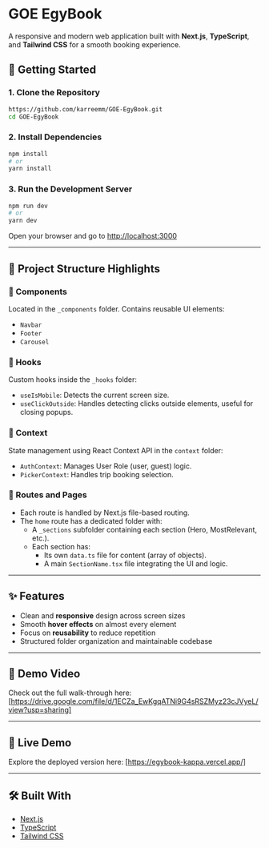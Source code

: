# **GOE EgyBook**

A responsive and modern web application built with ****Next.js****, ****TypeScript****, and ****Tailwind CSS**** for a smooth booking experience.

## **🚀 Getting Started**

### **1. Clone the Repository**

```bash
https://github.com/karreemm/GOE-EgyBook.git
cd GOE-EgyBook
```

### **2. Install Dependencies**

```bash
npm install
# or
yarn install
```

### **3. Run the Development Server**

```bash
npm run dev
# or
yarn dev
```

Open your browser and go to [http://localhost:3000](__http://localhost:3000__)

---

## **📁 Project Structure Highlights**

### **🔹 Components**
Located in the `_components` folder. Contains reusable UI elements:
- `Navbar`
- `Footer`
- `Carousel`

### **🔹 Hooks**
Custom hooks inside the `_hooks` folder:
- `useIsMobile`: Detects the current screen size.
- `useClickOutside`: Handles detecting clicks outside elements, useful for closing popups.

### **🔹 Context**
State management using React Context API in the `context` folder:
- `AuthContext`: Manages User Role (user, guest) logic.
- `PickerContext`: Handles trip booking selection.

### **🔹 Routes and Pages**
- Each route is handled by Next.js file-based routing.
- The `home` route has a dedicated folder with:
  - A `_sections` subfolder containing each section (Hero, MostRelevant, etc.).
  - Each section has:
    - Its own `data.ts` file for content (array of objects).
    - A main `SectionName.tsx` file integrating the UI and logic.

---

## **✨ Features**

- Clean and ****responsive**** design across screen sizes
- Smooth ****hover effects**** on almost every element
- Focus on ****reusability**** to reduce repetition
- Structured folder organization and maintainable codebase

---

## **🎥 Demo Video**

Check out the full walk-through here: [https://drive.google.com/file/d/1ECZa_EwKgqATNi9G4sRSZMyz23cJVyeL/view?usp=sharing]

---

## **🔗 Live Demo**

Explore the deployed version here: [https://egybook-kappa.vercel.app/]

---

## **🛠 Built With**

- [Next.js](__https://nextjs.org/__)
- [TypeScript](__https://www.typescriptlang.org/__)
- [Tailwind CSS](__https://tailwindcss.com/__)
